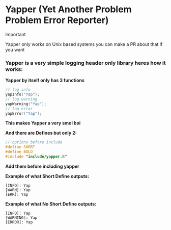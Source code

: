 # Yapper (Yet Another Problem Problem Error Reporter)

> [!IMPORTANT]
> Yapper only works on Unix based systems you can make a PR about that if you want



### Yapper is a very simple logging header only library heres how it works:

**Yapper by itself only has 3 functions**

```C
// log info
yapInfo("Yap");
// log warning
yapWarning("Yap");
// log error
yapError("Yap");
```

**This makes Yapper a very smol boi**

**And there are Defines but only 2:**
```C
// options before include
#define SHORT
#define BOLD
#include "include/yapper.h"
```
**Add them before including yapper**

**Example of what Short Define outputs:**
```
[INFO]: Yap
[WARN]: Yap
[ERR]: Yap
```
**Example of what No Short Define outputs:**
```
[INFO]: Yap
[WARNING]: Yap
[ERROR]: Yap
```
